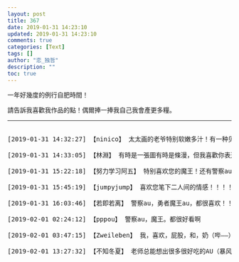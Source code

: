 ```yaml
---
layout: post
title: 367
date: 2019-01-31 14:23:10
updated: 2019-01-31 14:23:10
comments: true
categories: [Text]
tags: []
author: "恋_独哲"
description: ""
toc: true
---
```


<p>一年好幾度的例行自肥時間！</p> 
<p>請告訴我喜歡我作品的點！偶爾捧一捧我自己我會產更多糧。</p>

---

<pre>

[2019-01-31 14:32:27] 【ninico】 太太画的老爷特别软嫩多汁！有一种见画能闻到味儿的性感(=ﾟωﾟ)ﾉ痴汉发言…

[2019-01-31 14:33:05] 【林淵】 有時是一張圖有時是條漫，但我喜歡你表達大超跟蝙蝠間的情感—激情—

[2019-01-31 15:22:18] 【努力学习阿五】 特别喜欢您的魔王！还有警察au！（爱了

[2019-01-31 15:45:19] 【jumpyjump】 喜欢您笔下二人间的情感！！！！喜欢会哭的小记者qwq 喜欢您笔下平等的二人

[2019-01-31 16:03:46] 【若即若离】 警察au，勇者魔王au，都很喜欢！！这两个故事可以说是完美！！！可我最喜欢的，嘿嘿，还是太太的吸血鬼白灰，病娇老爷真是要了我的老命(´；ω；`)，最近开坑的尼爾au，人鱼王子也很可爱！！能产出这么可爱cp的太太的您是世界珍宝(◍ ´꒳` ◍)

[2019-02-01 02:24:12] 【pppou】 警察au，魔王。都很好看啊

[2019-02-01 03:47:15] 【Zweileben】 我，喜欢，屁股，和，奶（哔——）

[2019-02-01 13:27:32] 【不知冬夏】 老师总能想出很多很好吃的AU（暴风哭泣）

</pre>